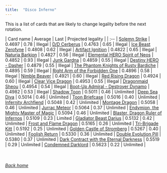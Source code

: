```yaml
---
title:  "Disco Inferno"
---
```


This is a list of cards that are likely to change legality before the next rotation.

| Card name | Average | Last | Projected legality |
| :-- |
[Solemn Strike](https://db.ygoprodeck.com/card/?search=Solemn%20Strike) | 0.4697 | 0.78 | Illegal |
[D/D Cerberus](https://db.ygoprodeck.com/card/?search=D/D%20Cerberus) | 0.4763 | 0.65 | Illegal |
[Ice Beast Zerofyne](https://db.ygoprodeck.com/card/?search=Ice%20Beast%20Zerofyne) | 0.4808 | 0.62 | Illegal |
[Artifact Ignition](https://db.ygoprodeck.com/card/?search=Artifact%20Ignition) | 0.4822 | 0.65 | Illegal |
[Naturia Barkion](https://db.ygoprodeck.com/card/?search=Naturia%20Barkion) | 0.4827 | 0.56 | Illegal |
[Elemental HERO Spirit of Neos](https://db.ygoprodeck.com/card/?search=Elemental%20HERO%20Spirit%20of%20Neos) | 0.4852 | 0.93 | Illegal |
[Junk Gardna](https://db.ygoprodeck.com/card/?search=Junk%20Gardna) | 0.4859 | 0.55 | Illegal |
[Destiny HERO - Dasher](https://db.ygoprodeck.com/card/?search=Destiny%20HERO%20-%20Dasher) | 0.4879 | 0.55 | Illegal |
[The Phantom Knights of Rusty Bardiche](https://db.ygoprodeck.com/card/?search=The%20Phantom%20Knights%20of%20Rusty%20Bardiche) | 0.4895 | 0.59 | Illegal |
[Right Arm of the Forbidden One](https://db.ygoprodeck.com/card/?search=Right%20Arm%20of%20the%20Forbidden%20One) | 0.4896 | 0.58 | Illegal |
[Nimble Beaver](https://db.ygoprodeck.com/card/?search=Nimble%20Beaver) | 0.4921 | 0.60 | Illegal |
[Red Rising Dragon](https://db.ygoprodeck.com/card/?search=Red%20Rising%20Dragon) | 0.4924 | 0.60 | Illegal |
[Clear Vice Dragon](https://db.ygoprodeck.com/card/?search=Clear%20Vice%20Dragon) | 0.4953 | 0.55 | Illegal |
[Dragonmaid Sheou](https://db.ygoprodeck.com/card/?search=Dragonmaid%20Sheou) | 0.4954 | 0.54 | Illegal |
[Boot-Up Admiral - Destroyer Dynamo](https://db.ygoprodeck.com/card/?search=Boot-Up%20Admiral%20-%20Destroyer%20Dynamo) | 0.4982 | 0.53 | Illegal |
[Shadow Toon](https://db.ygoprodeck.com/card/?search=Shadow%20Toon) | 0.5011 | 0.46 | Unlimited |
[Deep Sea Diva](https://db.ygoprodeck.com/card/?search=Deep%20Sea%20Diva) | 0.5014 | 0.46 | Unlimited |
[Toon Briefcase](https://db.ygoprodeck.com/card/?search=Toon%20Briefcase) | 0.5016 | 0.40 | Unlimited |
[Infernity Archfiend](https://db.ygoprodeck.com/card/?search=Infernity%20Archfiend) | 0.5048 | 0.42 | Unlimited |
[Montage Dragon](https://db.ygoprodeck.com/card/?search=Montage%20Dragon) | 0.5058 | 0.46 | Unlimited |
[Jurrac Meteor](https://db.ygoprodeck.com/card/?search=Jurrac%20Meteor) | 0.5064 | 0.37 | Unlimited |
[Endymion, the Mighty Master of Magic](https://db.ygoprodeck.com/card/?search=Endymion,%20the%20Mighty%20Master%20of%20Magic) | 0.5094 | 0.46 | Unlimited |
[Blaster, Dragon Ruler of Infernos](https://db.ygoprodeck.com/card/?search=Blaster,%20Dragon%20Ruler%20of%20Infernos) | 0.5109 | 0.23 | Limited |
[Gladiator Beast Darius](https://db.ygoprodeck.com/card/?search=Gladiator%20Beast%20Darius) | 0.5132 | 0.42 | Unlimited |
[Frost and Flame Dragon](https://db.ygoprodeck.com/card/?search=Frost%20and%20Flame%20Dragon) | 0.5165 | 0.26 | Unlimited |
[Tri-Brigade Kitt](https://db.ygoprodeck.com/card/?search=Tri-Brigade%20Kitt) | 0.5192 | 0.25 | Unlimited |
[Golden Castle of Stromberg](https://db.ygoprodeck.com/card/?search=Golden%20Castle%20of%20Stromberg) | 0.5267 | 0.40 | Unlimited |
[Foolish Return](https://db.ygoprodeck.com/card/?search=Foolish%20Return) | 0.5330 | 0.36 | Unlimited |
[Double Evolution Pill](https://db.ygoprodeck.com/card/?search=Double%20Evolution%20Pill) | 0.5380 | 0.37 | Unlimited |
[Dark Contract with the Eternal Darkness](https://db.ygoprodeck.com/card/?search=Dark%20Contract%20with%20the%20Eternal%20Darkness) | 0.5519 | 0.29 | Unlimited |
[Condemned Darklord](https://db.ygoprodeck.com/card/?search=Condemned%20Darklord) | 0.5623 | 0.22 | Unlimited |

<br>

###### [Back home](index)